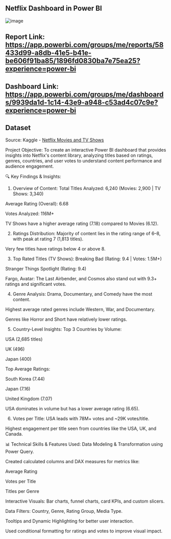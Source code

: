 ## Netflix Dashboard in Power BI
![image](https://github.com/user-attachments/assets/7a600a09-0595-4eb1-8f1e-1afd1507bec4)


## Report Link: https://app.powerbi.com/groups/me/reports/58433d99-a8db-41e5-b41e-be606f91ba85/1896fd0830ba7e75ea25?experience=power-bi
## Dashboard Link: https://app.powerbi.com/groups/me/dashboards/9939da1d-1c14-43e9-a948-c53ad4c07c9e?experience=power-bi
## Dataset 
Source: Kaggle - [Netflix Movies and TV Shows](https://www.kaggle.com/datasets/snehaanbhawal/netflix-tv-shows-and-movie-list?resource=download)

Project Objective:
To create an interactive Power BI dashboard that provides insights into Netflix's content library, analyzing titles based on ratings, genres, countries, and user votes to understand content performance and audience engagement.

🔍 Key Findings & Insights:
1. Overview of Content:
Total Titles Analyzed: 6,240 (Movies: 2,900 | TV Shows: 3,340)

Average Rating (Overall): 6.68

Votes Analyzed: 116M+

TV Shows have a higher average rating (7.18) compared to Movies (6.12).

2. Ratings Distribution:
Majority of content lies in the rating range of 6–8, with peak at rating 7 (1,813 titles).

Very few titles have ratings below 4 or above 8.

3. Top Rated Titles (TV Shows):
Breaking Bad (Rating: 9.4 | Votes: 1.5M+)

Stranger Things Spotlight (Rating: 9.4)

Fargo, Avatar: The Last Airbender, and Cosmos also stand out with 9.3+ ratings and significant votes.

4. Genre Analysis:
Drama, Documentary, and Comedy have the most content.

Highest average rated genres include Western, War, and Documentary.

Genres like Horror and Short have relatively lower ratings.

5. Country-Level Insights:
Top 3 Countries by Volume:

USA (2,685 titles)

UK (496)

Japan (400)

Top Average Ratings:

South Korea (7.44)

Japan (7.16)

United Kingdom (7.07)

USA dominates in volume but has a lower average rating (6.65).

6. Votes per Title:
USA leads with 78M+ votes and ~29K votes/title.

Highest engagement per title seen from countries like the USA, UK, and Canada.

📊 Technical Skills & Features Used:
Data Modeling & Transformation using Power Query.

Created calculated columns and DAX measures for metrics like:

Average Rating

Votes per Title

Titles per Genre

Interactive Visuals: Bar charts, funnel charts, card KPIs, and custom slicers.

Data Filters: Country, Genre, Rating Group, Media Type.

Tooltips and Dynamic Highlighting for better user interaction.

Used conditional formatting for ratings and votes to improve visual impact.



